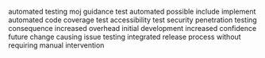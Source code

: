 automated testing moj guidance test automated possible include implement automated code coverage test accessibility test security penetration testing consequence increased overhead initial development increased confidence future change causing issue testing integrated release process without requiring manual intervention